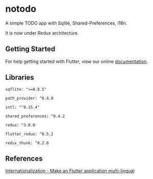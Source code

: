 # notodo

A simple TODO app with Sqlite, Shared-Preferences, i18n.

It is now under Redux architecture.

## Getting Started

For help getting started with Flutter, view our online
[documentation](https://flutter.io/).

## Libraries
```sqflite: ">=0.8.5"```

```path_provider: ^0.4.0```

```intl: "^0.15.4"```

```shared_preferences: ^0.4.2```

```redux: ^3.0.0```

```flutter_redux: ^0.5.2```

```redux_thunk: ^0.2.0```

## References
[Internationalization - Make an Flutter application multi-lingual](https://www.didierboelens.com/2018/04/internationalization---make-an-flutter-application-multi-lingual/)